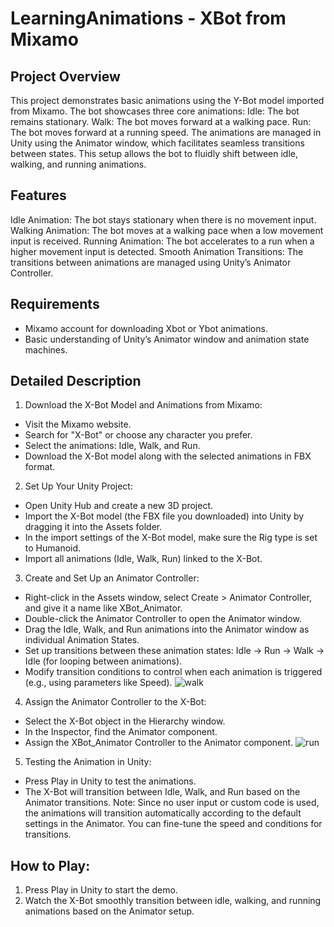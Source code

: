 # LearningAnimations - XBot from Mixamo

## Project Overview
This project demonstrates basic animations using the Y-Bot model imported from Mixamo. The bot showcases three core animations:
Idle: The bot remains stationary.
Walk: The bot moves forward at a walking pace.
Run: The bot moves forward at a running speed.
The animations are managed in Unity using the Animator window, which facilitates seamless transitions between states. This setup allows the bot to fluidly shift between idle, walking, and running animations.

## Features
Idle Animation: The bot stays stationary when there is no movement input.
Walking Animation: The bot moves at a walking pace when a low movement input is received.
Running Animation: The bot accelerates to a run when a higher movement input is detected.
Smooth Animation Transitions: The transitions between animations are managed using Unity’s Animator Controller.

## Requirements
- Mixamo account for downloading Xbot or Ybot animations.
- Basic understanding of Unity’s Animator window and animation state machines.
  
## Detailed Description
1. Download the X-Bot Model and Animations from Mixamo:
- Visit the Mixamo website.
- Search for "X-Bot" or choose any character you prefer.
- Select the animations: Idle, Walk, and Run.
- Download the X-Bot model along with the selected animations in FBX format.
2. Set Up Your Unity Project:
- Open Unity Hub and create a new 3D project.
- Import the X-Bot model (the FBX file you downloaded) into Unity by dragging it into the Assets folder.
- In the import settings of the X-Bot model, make sure the Rig type is set to Humanoid.
- Import all animations (Idle, Walk, Run) linked to the X-Bot.
3. Create and Set Up an Animator Controller:
- Right-click in the Assets window, select Create > Animator Controller, and give it a name like XBot_Animator.
- Double-click the Animator Controller to open the Animator window.
- Drag the Idle, Walk, and Run animations into the Animator window as individual Animation States.
- Set up transitions between these animation states:
         Idle → Run → Walk → Idle (for looping between animations).
- Modify transition conditions to control when each animation is triggered (e.g., using parameters like Speed).
![walk](https://github.com/user-attachments/assets/b32e1fa7-b516-45da-8fe3-7584227ac836)
4. Assign the Animator Controller to the X-Bot:
- Select the X-Bot object in the Hierarchy window.
- In the Inspector, find the Animator component.
- Assign the XBot_Animator Controller to the Animator component.
![run](https://github.com/user-attachments/assets/263b09e1-f0b3-4b9d-a059-05d97b4506b0)
5. Testing the Animation in Unity:
- Press Play in Unity to test the animations.
- The X-Bot will transition between Idle, Walk, and Run based on the Animator transitions.
Note: Since no user input or custom code is used, the animations will transition automatically according to the default settings in the Animator. You can fine-tune the speed and conditions for transitions.
## How to Play:
1. Press Play in Unity to start the demo.
2.  Watch the X-Bot smoothly transition between idle, walking, and running animations based on the Animator setup.


